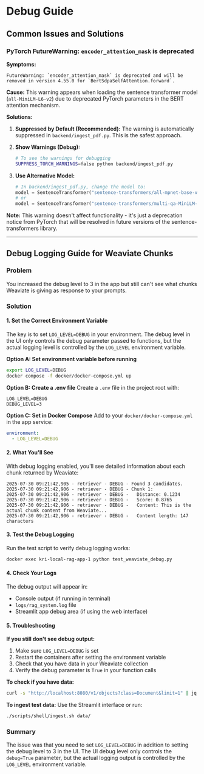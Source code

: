 # Debug Guide

## Common Issues and Solutions

### PyTorch FutureWarning: `encoder_attention_mask` is deprecated

**Symptoms:**
```
FutureWarning: `encoder_attention_mask` is deprecated and will be removed in version 4.55.0 for `BertSdpaSelfAttention.forward`.
```

**Cause:**
This warning appears when loading the sentence transformer model (`all-MiniLM-L6-v2`) due to deprecated PyTorch parameters in the BERT attention mechanism.

**Solutions:**

1. **Suppressed by Default (Recommended):**
   The warning is automatically suppressed in `backend/ingest_pdf.py`. This is the safest approach.

2. **Show Warnings (Debug):**
   ```bash
   # To see the warnings for debugging
   SUPPRESS_TORCH_WARNINGS=false python backend/ingest_pdf.py
   ```

3. **Use Alternative Model:**
   ```python
   # In backend/ingest_pdf.py, change the model to:
   model = SentenceTransformer("sentence-transformers/all-mpnet-base-v2")  # 768d, better quality
   # or
   model = SentenceTransformer("sentence-transformers/multi-qa-MiniLM-L6-cos-v1")  # 384d, similar
   ```

**Note:** This warning doesn't affect functionality - it's just a deprecation notice from PyTorch that will be resolved in future versions of the sentence-transformers library.

---

## Debug Logging Guide for Weaviate Chunks

### Problem
You increased the debug level to 3 in the app but still can't see what chunks Weaviate is giving as response to your prompts.

### Solution

#### 1. Set the Correct Environment Variable

The key is to set `LOG_LEVEL=DEBUG` in your environment. The debug level in the UI only controls the debug parameter passed to functions, but the actual logging level is controlled by the `LOG_LEVEL` environment variable.

**Option A: Set environment variable before running**
```bash
export LOG_LEVEL=DEBUG
docker compose -f docker/docker-compose.yml up
```

**Option B: Create a .env file**
Create a `.env` file in the project root with:
```
LOG_LEVEL=DEBUG
DEBUG_LEVEL=3
```

**Option C: Set in Docker Compose**
Add to your `docker/docker-compose.yml` in the app service:
```yaml
environment:
  - LOG_LEVEL=DEBUG
```

#### 2. What You'll See

With debug logging enabled, you'll see detailed information about each chunk returned by Weaviate:

```
2025-07-30 09:21:42,905 - retriever - DEBUG - Found 3 candidates.
2025-07-30 09:21:42,906 - retriever - DEBUG - Chunk 1:
2025-07-30 09:21:42,906 - retriever - DEBUG -   Distance: 0.1234
2025-07-30 09:21:42,906 - retriever - DEBUG -   Score: 0.8765
2025-07-30 09:21:42,906 - retriever - DEBUG -   Content: This is the actual chunk content from Weaviate...
2025-07-30 09:21:42,906 - retriever - DEBUG -   Content length: 147 characters
```

#### 3. Test the Debug Logging

Run the test script to verify debug logging works:
```bash
docker exec kri-local-rag-app-1 python test_weaviate_debug.py
```

#### 4. Check Your Logs

The debug output will appear in:
- Console output (if running in terminal)
- `logs/rag_system.log` file
- Streamlit app debug area (if using the web interface)

#### 5. Troubleshooting

**If you still don't see debug output:**
1. Make sure `LOG_LEVEL=DEBUG` is set
2. Restart the containers after setting the environment variable
3. Check that you have data in your Weaviate collection
4. Verify the debug parameter is `True` in your function calls

**To check if you have data:**
```bash
curl -s "http://localhost:8080/v1/objects?class=Document&limit=1" | jq .
```

**To ingest test data:**
Use the Streamlit interface or run:
```bash
./scripts/shell/ingest.sh data/
```

### Summary

The issue was that you need to set `LOG_LEVEL=DEBUG` in addition to setting the debug level to 3 in the UI. The UI debug level only controls the `debug=True` parameter, but the actual logging output is controlled by the `LOG_LEVEL` environment variable. 